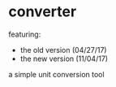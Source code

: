 # converter

featuring:
- the old version (04/27/17)
- the new version (11/04/17)

a simple unit conversion tool

